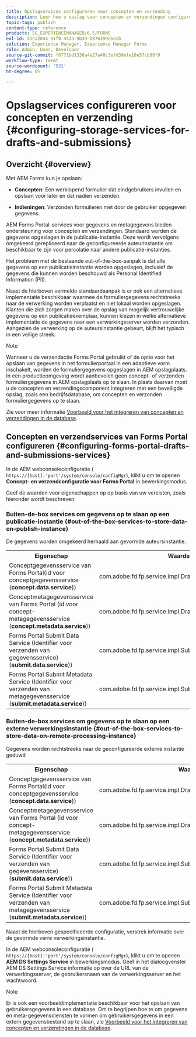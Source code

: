 ```yaml
---
title: Opslagservices configureren voor concepten en verzending
description: Leer hoe u opslag voor concepten en verzendingen configureert
topic-tags: publish
content-type: reference
products: SG_EXPERIENCEMANAGER/6.5/FORMS
exl-id: 51ca2844-91f0-453a-9b39-b876399ebecb
solution: Experience Manager, Experience Manager Forms
role: Admin, User, Developer
source-git-commit: f6771bd1338a4e27a48c3efd39efe18e57cb98f9
workflow-type: tm+mt
source-wordcount: '531'
ht-degree: 0%

---
```


# Opslagservices configureren voor concepten en verzending {#configuring-storage-services-for-drafts-and-submissions}

## Overzicht {#overview}

Met AEM Forms kun je opslaan:

* **Concepten**: Een werklopend formulier dat eindgebruikers invullen en opslaan voor later en dat nadien verzenden.

* **Indieningen**: Verzonden formulieren met door de gebruiker opgegeven gegevens.

AEM Forms Portal-services voor gegevens en metagegevens bieden ondersteuning voor concepten en verzendingen. Standaard worden de gegevens opgeslagen in de publicatie-instantie. Deze wordt vervolgens omgekeerd gerepliceerd naar de geconfigureerde auteurinstantie om beschikbaar te zijn voor percolatie naar andere publicatie-instanties.

Het probleem met de bestaande out-of-the-box-aanpak is dat alle gegevens op een publicatieinstantie worden opgeslagen, inclusief de gegevens die kunnen worden beschouwd als Personal Identified Information (PII).

Naast de hierboven vermelde standaardaanpak is er ook een alternatieve implementatie beschikbaar waarmee de formuliergegevens rechtstreeks naar de verwerking worden verplaatst en niet lokaal worden opgeslagen. Klanten die zich zorgen maken over de opslag van mogelijk vertrouwelijke gegevens op een publicatieexemplaar, kunnen kiezen in welke alternatieve implementatie de gegevens naar een verwerkingsserver worden verzonden. Aangezien de verwerking op de auteursinstantie gebeurt, blijft het typisch in een veilige streek.

>[!NOTE]
>
>Wanneer u de verzendactie Forms Portal gebruikt of de optie voor het opslaan van gegevens in het formulierportaal in een adaptieve vorm inschakelt, worden de formuliergegevens opgeslagen in AEM opslagplaats. In een productieomgeving wordt aanbevolen geen concept- of verzonden formuliergegevens in AEM opslagplaats op te slaan. In plaats daarvan moet u de concepten en verzendingscomponent integreren met een beveiligde opslag, zoals een bedrijfsdatabase, om concepten en verzonden formuliergegevens op te slaan.
>
>Zie voor meer informatie [Voorbeeld voor het integreren van concepten en verzendingen in de database](/help/forms/using/integrate-draft-submission-database.md).

## Concepten en verzendservices van Forms Portal configureren {#configuring-forms-portal-drafts-and-submissions-services}

In de AEM webconsoleconfiguratie ( `https://[host]:'port'/system/console/configMgr`), klikt u om te openen **Concept- en verzendconfiguratie voor Forms Portal** in bewerkingsmodus.

Geef de waarden voor eigenschappen op op basis van uw vereisten, zoals hieronder wordt beschreven:

### Buiten-de-box services om gegevens op te slaan op een publicatie-instantie {#out-of-the-box-services-to-store-data-on-publish-instance}

De gegevens worden omgekeerd herhaald aan gevormde auteursinstantie.

<table>
 <tbody>
  <tr>
   <th>Eigenschap</th>
   <th>Waarde</th>
  </tr>
  <tr>
   <td>Conceptgegevensservice van Forms Portal(id voor conceptgegevensservice (<strong>concept.data.service</strong>))</td>
   <td>com.adobe.fd.fp.service.impl.DraftDataServiceImpl<br /> </td>
  </tr>
  <tr>
   <td>Conceptmetagegevensservice van Forms Portal (id voor concept-metagegevensservice (<strong>concept.metadata.service</strong>))</td>
   <td>com.adobe.fd.fp.service.impl.DraftMetadataServiceImpl<br /> </td>
  </tr>
  <tr>
   <td>Forms Portal Submit Data Service (Identifier voor verzenden van gegevensservice) (<strong>submit.data.service</strong>))</td>
   <td>com.adobe.fd.fp.service.impl.SubmitDataServiceImpl<br /> </td>
  </tr>
  <tr>
   <td>Forms Portal Submit Metadata Service (Identifier voor verzenden van metagegevensservice (<strong>submit.metadata.service</strong>))</td>
   <td>com.adobe.fd.fp.service.impl.SubmitMetadataServiceImpl<br /> </td>
  </tr>
 </tbody>
</table>

### Buiten-de-box services om gegevens op te slaan op een externe verwerkingsinstantie {#out-of-the-box-services-to-store-data-on-remote-processing-instance}

Gegevens worden rechtstreeks naar de geconfigureerde externe instantie geduwd

<table>
 <tbody>
  <tr>
   <th>Eigenschap</th>
   <th>Waarde</th>
  </tr>
  <tr>
   <td>Conceptgegevensservice van Forms Portal(id voor conceptgegevensservice (<strong>concept.data.service</strong>))</td>
   <td>com.adobe.fd.fp.service.impl.DraftDataServiceRemoteImpl<br /> </td>
  </tr>
  <tr>
   <td>Conceptmetagegevensservice van Forms Portal (id voor concept-metagegevensservice (<strong>concept.metadata.service</strong>))</td>
   <td>com.adobe.fd.fp.service.impl.DraftMetadataServiceRemoteImpl<br /> </td>
  </tr>
  <tr>
   <td>Forms Portal Submit Data Service (Identifier voor verzenden van gegevensservice) (<strong>submit.data.service</strong>))</td>
   <td>com.adobe.fd.fp.service.impl.SubmitDataServiceRemoteImpl<br /> </td>
  </tr>
  <tr>
   <td>Forms Portal Submit Metadata Service (Identifier voor verzenden van metagegevensservice (<strong>submit.metadata.service</strong>))</td>
   <td>com.adobe.fd.fp.service.impl.SubmitMetadataServiceRemoteImpl<br /> </td>
  </tr>
 </tbody>
</table>

Naast de hierboven gespecificeerde configuratie, verstrek informatie over de gevormde verre verwerkingsinstantie.

In de AEM webconsoleconfiguratie ( `https://[host]:'port'/system/console/configMgr`), klikt u om te openen **AEM DS Settings Service** in bewerkingsmodus. Geef in het dialoogvenster AEM DS Settings Service informatie op over de URL van de verwerkingsserver, de gebruikersnaam van de verwerkingsserver en het wachtwoord.

>[!NOTE]
>
>Er is ook een voorbeeldimplementatie beschikbaar voor het opslaan van gebruikersgegevens in een database. Om te begrijpen hoe te om gegevens en meta-gegevensdiensten te vormen om gebruikersgegevens in een extern gegevensbestand op te slaan, zie [Voorbeeld voor het integreren van concepten en verzendingen in de database](/help/forms/using/integrate-draft-submission-database.md).
